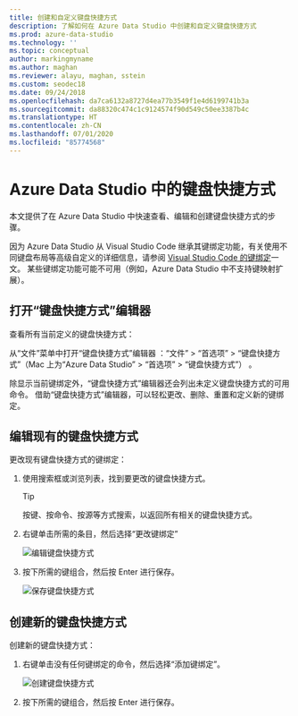 ```yaml
---
title: 创建和自定义键盘快捷方式
description: 了解如何在 Azure Data Studio 中创建和自定义键盘快捷方式
ms.prod: azure-data-studio
ms.technology: ''
ms.topic: conceptual
author: markingmyname
ms.author: maghan
ms.reviewer: alayu, maghan, sstein
ms.custom: seodec18
ms.date: 09/24/2018
ms.openlocfilehash: da7ca6132a8727d4ea77b3549f1e4d6199741b3a
ms.sourcegitcommit: da88320c474c1c9124574f90d549c50ee3387b4c
ms.translationtype: HT
ms.contentlocale: zh-CN
ms.lasthandoff: 07/01/2020
ms.locfileid: "85774568"
---
```

# <a name="keyboard-shortcuts-in-azure-data-studio"></a>Azure Data Studio 中的键盘快捷方式

本文提供了在 Azure Data Studio 中快速查看、编辑和创建键盘快捷方式的步骤。

因为 Azure Data Studio 从 Visual Studio Code 继承其键绑定功能，有关使用不同键盘布局等高级自定义的详细信息，请参阅 [Visual Studio Code 的键绑定](https://code.visualstudio.com/docs/getstarted/keybindings)一文。 某些键绑定功能可能不可用（例如，Azure Data Studio 中不支持键映射扩展）。

## <a name="open-the-keyboard-shortcuts-editor"></a>打开“键盘快捷方式”编辑器

查看所有当前定义的键盘快捷方式：

从“文件”菜单中打开“键盘快捷方式”编辑器 ：“文件” > “首选项” > “键盘快捷方式”（Mac 上为“Azure Data Studio” > “首选项” > “键盘快捷方式”）     。

除显示当前键绑定外，“键盘快捷方式”编辑器还会列出未定义键盘快捷方式的可用命令。 借助“键盘快捷方式”编辑器，可以轻松更改、删除、重置和定义新的键绑定。  

## <a name="edit-existing-keyboard-shortcuts"></a>编辑现有的键盘快捷方式

更改现有键盘快捷方式的键绑定：

1. 使用搜索框或浏览列表，找到要更改的键盘快捷方式。
   > [!TIP]
   > 按键、按命令、按源等方式搜索，以返回所有相关的键盘快捷方式。

2. 右键单击所需的条目，然后选择“更改键绑定”

   ![编辑键盘快捷方式](media/keyboard-shortcuts/change-keybinding.png)

3. 按下所需的键组合，然后按 Enter 进行保存。 

   ![保存键盘快捷方式](media/keyboard-shortcuts/save-keybinding.png)

## <a name="create-new-keyboard-shortcuts"></a>创建新的键盘快捷方式

创建新的键盘快捷方式：

1. 右键单击没有任何键绑定的命令，然后选择“添加键绑定”。

   ![创建键盘快捷方式](media/keyboard-shortcuts/add-keybinding.png)

2. 按下所需的键组合，然后按 Enter 进行保存。